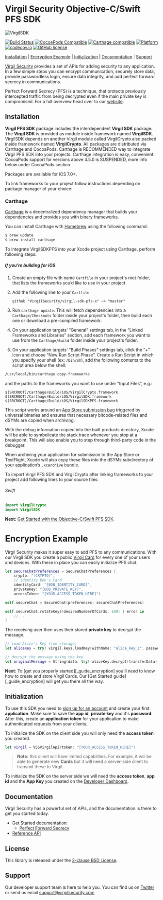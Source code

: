 # Virgil Security Objective-C/Swift PFS SDK

![VirgilSDK](https://cloud.githubusercontent.com/assets/6513916/19643783/bfbf78be-99f4-11e6-8d5a-a43394f2b9b2.png)

[![Build Status](https://api.travis-ci.org/VirgilSecurity/virgil-sdk-x.svg?branch=master)](https://travis-ci.org/VirgilSecurity/virgil-sdk-x)
[![CocoaPods Compatible](https://img.shields.io/cocoapods/v/VirgilSDK.svg)](https://img.shields.io/cocoapods/v/VirgilSDK.svg)
[![Carthage compatible](https://img.shields.io/badge/Carthage-compatible-4BC51D.svg?style=flat)](https://github.com/Carthage/Carthage)
[![Platform](https://img.shields.io/cocoapods/p/VirgilSDK.svg?style=flat)](http://cocoadocs.org/docsets/VirgilSDK)
[![codecov.io](https://codecov.io/github/VirgilSecurity/virgil-sdk-x/coverage.svg)](https://codecov.io/github/VirgilSecurity/virgil-sdk-x/)
[![GitHub license](https://img.shields.io/badge/license-BSD%203--Clause-blue.svg)](https://github.com/VirgilSecurity/virgil/blob/master/LICENSE)

[Installation](#installation) | [Encryption Example](#encryption-example) | [Initialization](#initialization) | [Documentation](#documentation) | [Support](#support)

[Virgil Security](https://virgilsecurity.com) provides a set of APIs for adding security to any application. In a few simple steps you can encrypt communication, securely store data, provide passwordless login, ensure data integrity, and add perfect forward secrecy in communications.

Perfect Forward Secrecy (PFS) is a technique, that protects previously intercepted traffic from being decrypted even if the main private key is compromised. For a full overview head over to our [website](https://developer.virgilsecurity.com/docs/references/perfect-forward-secrecy).

## Installation

**Virgil PFS SDK** package includes the interdependent **Virgil SDK** package. The **Virgil SDK** is provided as module inside framework named **VirgilSDK**. VirgilSDK depends on another Virgil module called VirgilCrypto also packed inside framework named **VirgilCrypto**.
All packages are distributed via Carthage and CocoaPods. Carthage is RECOMMENDED way to integrate Virgil PFS SDK into your projects. Carthage integration is easy, convenient. CocoaPods support for versions above 4.5.0 is SUSPENDED, more info below under CocoaPods section.

Packages are available for iOS 7.0+.

To link frameworks to your project follow instructions depending on package manager of your choice:

### Carthage

[Carthage](https://github.com/Carthage/Carthage) is a decentralized dependency manager that builds your dependencies and provides you with binary frameworks.

You can install Carthage with [Homebrew](http://brew.sh/) using the following command:

```bash
$ brew update
$ brew install carthage
```

To integrate VirgilSDKPFS into your Xcode project using Carthage, perform following steps:

##### If you're building for iOS

1. Create an empty file with name `Cartfile` in your project's root folder, that lists the frameworks you’d like to use in your project.
1. Add the following line to your `Cartfile`

    ```ogdl
    github "VirgilSecurity/virgil-sdk-pfs-x" ~> "master"
    ```

1. Run `carthage update`. This will fetch dependencies into a `Carthage/Checkouts` folder inside your project's folder, then build each one or download a pre-compiled framework.
1. On your application targets’ “General” settings tab, in the “Linked Frameworks and Libraries” section, add each framework you want to use from the `Carthage/Build` folder inside your project's folder.
1. On your application targets’ “Build Phases” settings tab, click the “+” icon and choose “New Run Script Phase”. Create a Run Script in which you specify your shell (ex: `/bin/sh`), add the following contents to the script area below the shell:

  ```sh
  /usr/local/bin/carthage copy-frameworks
  ```

  and the paths to the frameworks you want to use under “Input Files”, e.g.:

  ```
  $(SRCROOT)/Carthage/Build/iOS/VirgilCrypto.framework
  $(SRCROOT)/Carthage/Build/iOS/VirgilSDK.framework
  $(SRCROOT)/Carthage/Build/iOS/VirgilSDKPFS.framework
  ```

This script works around an [App Store submission bug](http://www.openradar.me/radar?id=6409498411401216) triggered by universal binaries and ensures that necessary bitcode-related files and dSYMs are copied when archiving.

With the debug information copied into the built products directory, Xcode will be able to symbolicate the stack trace whenever you stop at a breakpoint. This will also enable you to step through third-party code in the debugger.

When archiving your application for submission to the App Store or TestFlight, Xcode will also copy these files into the dSYMs subdirectory of your application’s `.xcarchive` bundle.


To import Virgil PFS SDK and VirgilCrypto after linking frameworks to your project add following lines to your source files:


###### Swift
``` swift
import VirgilCrypto
import VirgilSDK
```

__Next:__ [Get Started with the Objective-C/Swift PFS SDK](https://developer.virgilsecurity.com/docs/swift/get-started/perfect-forward-secrecy).

# Encryption Example

Virgil Security makes it super easy to add PFS to any communications. With our Virgil SDK you create a public [Virgil Card](https://developer.virgilsecurity.com/docs/swift/get-started/perfect-forward-secrecy#register-users) for every one of your users and devices. With these in place you can easily initialize PFS chat.

```swift
let secureChatPreferences = SecureChatPreferences (
    crypto: "[CRYPTO]",
    // identity Bob's Card
    identityCard: "[BOB_IDENTITY_CARD]",
    privateKey: "[BOB_PRIVATE_KEY]",
    accessToken: "[YOUR_ACCESS_TOKEN_HERE]")

self.secureChat = SecureChat(preferences: secureChatPreferences)

self.secureChat.rotateKeys(desiredNumberOfCards: 100) { error in
    //...
}
```

The receiving user then uses their stored __private key__ to decrypt the message.


```swift
// load Alice's Key from storage.
let aliceKey = try! virgil.keys.loadKey(withName: "alice_key_1", password: "mypassword")

// decrypt the message using the key
let originalMessage = String(data: try! aliceKey.decrypt(transferData), encoding: .utf8)!
```

__Next:__ To [get you properly started][_guide_encryption] you'll need to know how to create and store Virgil Cards. Our [Get Started guide][_guide_encryption] will get you there all the way.


## Initialization

To use this SDK you need to [sign up for an account](https://developer.virgilsecurity.com/account/signup) and create your first __application__. Make sure to save the __app id__, __private key__ and it's __password__. After this, create an __application token__ for your application to make authenticated requests from your clients.

To initialize the SDK on the client side you will only need the __access token__ you created.

```swift
let virgil = VSSVirgilApi(token: "[YOUR_ACCESS_TOKEN_HERE]")
```

> __Note:__ this client will have limited capabilities. For example, it will be able to generate new __Cards__ but it will need a server-side client to transmit these to Virgil.

To initialize the SDK on the server side we will need the __access token__, __app id__ and the __App Key__ you created on the [Developer Dashboard](https://developer.virgilsecurity.com/account/dashboard).


## Documentation

Virgil Security has a powerful set of APIs, and the documentation is there to get you started today.

* Get Started documentation:
  * [Perfect Forward Secrecy](https://developer.virgilsecurity.com/docs/swift/get-started/perfect-forward-secrecy)
* [Reference API](https://developer.virgilsecurity.com/docs/references)


## License

This library is released under the [3-clause BSD License](LICENSE.md).

## Support

Our developer support team is here to help you. You can find us on [Twitter](https://twitter.com/virgilsecurity) or send us email support@virgilsecurity.com
